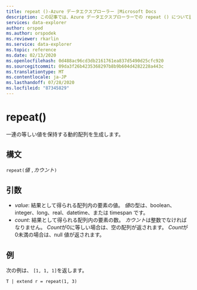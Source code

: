 ```yaml
---
title: repeat ()-Azure データエクスプローラー |Microsoft Docs
description: この記事では、Azure データエクスプローラーでの repeat () について説明します。
services: data-explorer
author: orspod
ms.author: orspodek
ms.reviewer: rkarlin
ms.service: data-explorer
ms.topic: reference
ms.date: 02/13/2020
ms.openlocfilehash: 0d488ac96cd3db2161761ea837d5490d25cfc920
ms.sourcegitcommit: 09da3f26b4235368297b8b9b604d4282228a443c
ms.translationtype: MT
ms.contentlocale: ja-JP
ms.lasthandoff: 07/28/2020
ms.locfileid: "87345829"
---
```

# <a name="repeat"></a>repeat()

一連の等しい値を保持する動的配列を生成します。

## <a name="syntax"></a>構文

`repeat(`*値* `,`*カウント*`)` 

## <a name="arguments"></a>引数

* *value*: 結果として得られる配列内の要素の値。 *値*の型は、boolean、integer、long、real、datetime、または timespan です。   
* *count*: 結果として得られる配列内の要素の数。 *カウント*は整数でなければなりません。
*Count*が0に等しい場合は、空の配列が返されます。
*Count*が0未満の場合は、null 値が返されます。 

## <a name="examples"></a>例

次の例は、 `[1, 1, 1]`を返します。

```kusto
T | extend r = repeat(1, 3)
```